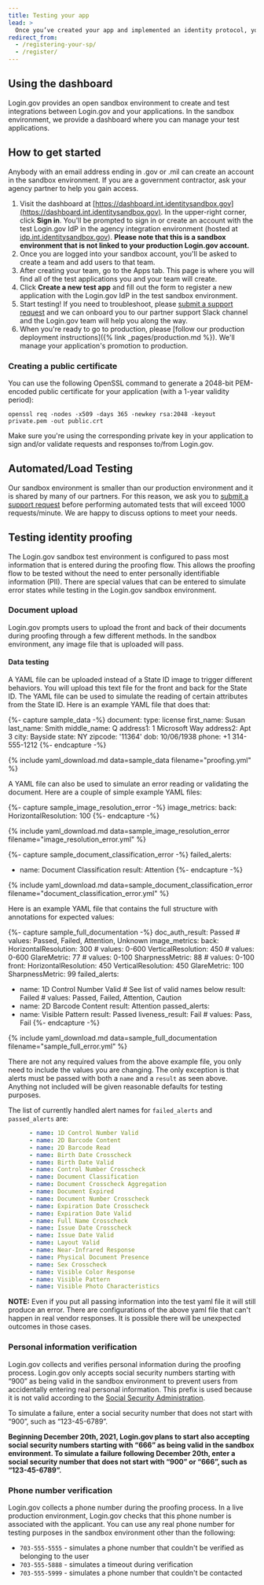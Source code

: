 ```yaml
---
title: Testing your app
lead: >
  Once you’ve created your app and implemented an identity protocol, you can now register it in the test environment dashboard and start testing.
redirect_from:
  - /registering-your-sp/
  - /register/
---
```


## Using the dashboard

Login.gov provides an open sandbox environment to create and test integrations between Login.gov and your applications. In the sandbox environment, we provide a dashboard where you can manage your test applications.

## How to get started

Anybody with an email address ending in .gov or .mil can create an account in the sandbox environment. If you are a government contractor, ask your agency partner to help you gain access.

1. Visit the dashboard at [https://dashboard.int.identitysandbox.gov](https://dashboard.int.identitysandbox.gov). In the upper-right corner, click **Sign in**. You'll be prompted to sign in or create an account with the test Login.gov IdP in the agency integration environment (hosted at [idp.int.identitysandbox.gov](https://idp.int.identitysandbox.gov)). **Please note that this is a sandbox environment that is not linked to your production Login.gov account.**
2. Once you are logged into your sandbox account, you'll be asked to create a team and add users to that team.
3. After creating your team, go to the Apps tab. This page is where you will find all of the test applications you and your team will create.
4. Click **Create a new test app** and fill out the form to register a new application with the Login.gov IdP in the test sandbox environment.
5. Start testing! If you need to troubleshoot, please [submit a support request](https://logingov.zendesk.com) and we can onboard you to our partner support Slack channel and the Login.gov team will help you along the way.
6. When you're ready to go to production, please [follow our production deployment instructions]({% link _pages/production.md %}). We'll manage your application's promotion to production.

### Creating a public certificate

You can use the following OpenSSL command to generate a 2048-bit PEM-encoded public certificate for your application (with a 1-year validity period):

```
openssl req -nodes -x509 -days 365 -newkey rsa:2048 -keyout private.pem -out public.crt
```

Make sure you're using the corresponding private key in your application to sign and/or validate requests and responses to/from Login.gov.

## Automated/Load Testing

Our sandbox environment is smaller than our production environment and it is shared by many of our partners. For this reason, we ask you to [submit a support request](https://logingov.zendesk.com) before performing automated tests that will exceed 1000 requests/minute. We are happy to discuss options to meet your needs.

## Testing identity proofing

The Login.gov sandbox test environment is configured to pass most information that is entered during the proofing flow. This allows the proofing flow to be tested without the need to enter personally identifiable information (PII). There are special values that can be entered to simulate error states while testing in the Login.gov sandbox environment.

### Document upload

Login.gov prompts users to upload the front and back of their documents during proofing through a few different methods. In the sandbox environment, any image file that is uploaded will pass.

#### Data testing

A YAML file can be uploaded instead of a State ID image to trigger different behaviors. You will upload this text file for the front and back for the State ID. The YAML file can be used to simulate the reading of certain attributes from the State ID. Here is an example YAML file that does that:

{%- capture sample_data -%}
document:
  type: license
  first_name: Susan
  last_name: Smith
  middle_name: Q
  address1: 1 Microsoft Way
  address2: Apt 3
  city: Bayside
  state: NY
  zipcode: '11364'
  dob: 10/06/1938
  phone: +1 314-555-1212
{%- endcapture -%}

{% include yaml_download.md data=sample_data filename="proofing.yml" %}

A YAML file can also be used to simulate an error reading or validating the document. Here are a couple of simple example YAML files:

{%- capture sample_image_resolution_error -%}
image_metrics:
  back:
    HorizontalResolution: 100
{%- endcapture -%}

{% include yaml_download.md data=sample_image_resolution_error filename="image_resolution_error.yml" %}

{%- capture sample_document_classification_error -%}
failed_alerts:
  - name: Document Classification
    result: Attention
{%- endcapture -%}

{% include yaml_download.md data=sample_document_classification_error filename="document_classification_error.yml" %}

Here is an example YAML file that contains the full structure with annotations for expected values:

{%- capture sample_full_documentation -%}
doc_auth_result: Passed # values: Passed, Failed, Attention, Unknown
image_metrics:
  back:
    HorizontalResolution: 300 # values: 0-600
    VerticalResolution: 450 # values: 0-600
    GlareMetric: 77 # values: 0-100
    SharpnessMetric: 88 # values: 0-100
  front:
    HorizontalResolution: 450
    VerticalResolution: 450
    GlareMetric: 100
    SharpnessMetric: 99
failed_alerts:
  - name: 1D Control Number Valid # See list of valid names below
    result: Failed # values: Passed, Failed, Attention, Caution
  - name: 2D Barcode Content
    result: Attention
passed_alerts:
  - name: Visible Pattern
    result: Passed
liveness_result: Fail # values: Pass, Fail
{%- endcapture -%}

{% include yaml_download.md data=sample_full_documentation filename="sample_full_error.yml" %}

There are not any required values from the above example file, you only need to include the values you are changing. The only exception is that alerts must be passed with both a `name` and a `result` as seen above. Anything not included will be given reasonable defaults for testing purposes.

The list of currently handled alert names for `failed_alerts` and `passed_alerts` are:
```yaml
      - name: 1D Control Number Valid
      - name: 2D Barcode Content
      - name: 2D Barcode Read
      - name: Birth Date Crosscheck
      - name: Birth Date Valid
      - name: Control Number Crosscheck
      - name: Document Classification
      - name: Document Crosscheck Aggregation
      - name: Document Expired
      - name: Document Number Crosscheck
      - name: Expiration Date Crosscheck
      - name: Expiration Date Valid
      - name: Full Name Crosscheck
      - name: Issue Date Crosscheck
      - name: Issue Date Valid
      - name: Layout Valid
      - name: Near-Infrared Response
      - name: Physical Document Presence
      - name: Sex Crosscheck
      - name: Visible Color Response
      - name: Visible Pattern
      - name: Visible Photo Characteristics
```

**NOTE:** Even if you put all passing information into the test yaml file it will still produce an error. There are configurations of the above yaml file that can't happen in real vendor responses. It is possible there will be unexpected outcomes in those cases.

### Personal information verification

Login.gov collects and verifies personal information during the proofing process. Login.gov only accepts social security numbers starting with “900” as being valid in the sandbox environment to prevent users from accidentally entering real personal information. This prefix is used because it is not valid according to the [Social Security Administration](https://secure.ssa.gov/poms.nsf/lnx/0110201035).

To simulate a failure, enter a social security number that does not start with “900”, such as “123-45-6789”.

**Beginning December 20th, 2021, Login.gov plans to start also accepting social security numbers starting with “666” as being valid in the sandbox environment. To simulate a failure following December 20th, enter a social security number that does not start with “900” or “666”, such as “123-45-6789”.**

### Phone number verification

Login.gov collects a phone number during the proofing process. In a live production environment, Login.gov checks that this phone number is associated with the applicant. You can use any real phone number for testing purposes in the sandbox environment other than the following:

* `703-555-5555` - simulates a phone number that couldn't be verified as belonging to the user
* `703-555-5888` - simulates a timeout during verification
* `703-555-5999` - simulates a phone number that couldn't be contacted
